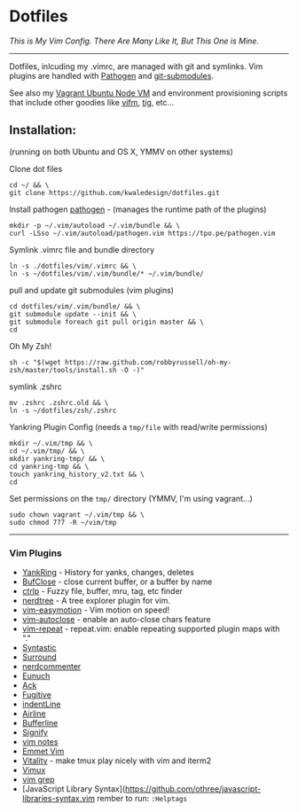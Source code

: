 # Dotfiles

*This is My Vim Config.  There Are Many Like It, But This One is Mine.*

---

Dotfiles, inlcuding my .vimrc, are managed with git and symlinks. Vim plugins are handled with [Pathogen](https://github.com/tpope/vim-pathogen) and [git-submodules](http://git-scm.com/docs/git-submodule).

See also my [Vagrant Ubuntu Node VM](https://github.com/kwaledesign/vagrant_ubuntu_node_vm) and environment provisioning scripts that include other goodies like [vifm](http://vifm.info/), [tig](http://jonas.nitro.dk/tig/), etc...

## Installation:
(running on both Ubuntu and OS X, YMMV on other systems)

Clone dot files
```
cd ~/ && \
git clone https://github.com/kwaledesign/dotfiles.git
```

Install pathogen [pathogen](https://github.com/tpope/vim-pathogen) - (manages the runtime path of the plugins)
```
mkdir -p ~/.vim/autoload ~/.vim/bundle && \
curl -LSso ~/.vim/autoload/pathogen.vim https://tpo.pe/pathogen.vim
```

Symlink .vimrc file and bundle directory
```
ln -s ./dotfiles/vim/.vimrc && \
ln -s ~/dotfiles/vim/.vim/bundle/* ~/.vim/bundle/
```

pull and update git submodules (vim plugins)
```
cd dotfiles/vim/.vim/bundle/ && \
git submodule update --init && \
git submodule foreach git pull origin master && \
cd
```

Oh My Zsh!
```
sh -c "$(wget https://raw.github.com/robbyrussell/oh-my-zsh/master/tools/install.sh -O -)"
```
symlink .zshrc
```
mv .zshrc .zshrc.old && \
ln -s ~/dotfiles/zsh/.zshrc
```

Yankring Plugin Config (needs a `tmp/file` with read/write permissions)
```
mkdir ~/.vim/tmp && \
cd ~/.vim/tmp/ && \
mkdir yankring-tmp/ && \
cd yankring-tmp && \
touch yankring_history_v2.txt && \
cd
```
Set permissions on the `tmp/` directory (YMMV, I'm using vagrant...)
```
sudo chown vagrant ~/.vim/tmp && \
sudo chmod 777 -R ~/vim/tmp
```

---

### Vim Plugins 

* [YankRing](https://github.com/vim-scripts/YankRing.vim) - History for yanks, changes, deletes
* [BufClose](https://github.com/vim-scripts/BufClose.vim) - close current
  buffer, or a buffer by name
* [ctrlp](https://github.com/kien/ctrlp.vim) - Fuzzy file, buffer, mru, tag, etc finder
* [nerdtree](https://github.com/scrooloose/nerdtree) - A tree explorer plugin for vim.
* [vim-easymotion](https://github.com/Lokaltog/vim-easymotion) - Vim motion
  on speed!
* [vim-autoclose](https://github.com/Townk/vim-autoclose) - enable an
  auto-close chars feature
* [vim-repeat](https://github.com/tpope/vim-repeat) - repeat.vim: enable repeating supported plugin maps with "."
* [Syntastic](http://github.com/scrooloose/syntastic)
* [Surround](http://github.com/tpope/vim-surround)
* [nerdcommenter](https://github.com/scrooloose/nerdcommenter)
* [Eunuch](http://github.com/tpope/vim-eunuch)
* [Ack](http://github.com/mileszs/ack.vim)
* [Fugitive](http://github.com/tpope/vim-fugitive)
* [indentLine](http://github.com/Yggdroot/indentLine)
* [Airline](http://github.com/bling/vim-airline)
* [Bufferline](http://github.com/bling/vim-bufferline)
* [Signify](http://github.com/mhinz/vim-signify)
* [vim notes](https://github.com/xolox/vim-notes)
* [Emmet Vim](https://github.com/mattn/emmet-vim/)
* [Vitality](http://github.com/sjl/vitality.vim) - make tmux play nicely with vim and iterm2
* [Vimux](https://github.com/benmills/vimux)
* [vim grep](https://github.com/vim-scripts/grep.vim) 
* [JavaScript Library Syntax](https://github.com/othree/javascript-libraries-syntax.vim
rember to run: `:Helptags`

